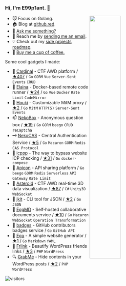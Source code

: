 ### Hi, I'm **E99p1ant**. 🍆

<a href="https://github.com/wuhan005?tab=repositories">
  <img align="right" src="https://github-readme-stats.vercel.app/api?username=wuhan005&show_icons=true&title_color=000&icon_color=0099ff&text_color=000&bg_color=ffffff" width="45%" />
</a>

- 🐭 Focus on Golang.
- 🏠 Blog at [github.red](https://github.red).
- 💬 [Ask me something?](https://box.n3ko.co/_/e99)
- 📩 Reach me by [sending me an email](mailto:i@github.red).
- 💡 Check out my [side projects roadmap](https://github.com/users/wuhan005/projects/1).
- 🤤 [Buy me a cup of coffee.](https://mianbaoduo.com/o/author-bGmTm29t)

Some cool gadgets I made:
- 🚩 [Cardinal](https://github.com/vidar-team/Cardinal) - CTF AWD platform / [★407](https://github.com/vidar-team/Cardinal/stargazers) / `Go` `GORM` `Vue` `Server-Sent Events` `CRUD`
- 🔮 [Elaina](https://github.com/wuhan005/Elaina) - Docker-based remote code runner / [★24](https://github.com/wuhan005/Elaina/stargazers) / `Go` `Vue` `Docker` `Rate Limit` `CodeMirror`
- 🧹 [Houki](https://github.com/wuhan005/Houki) - Customizable MitM proxy / [★2](https://github.com/wuhan005/Houki/stargazers) / `Go` `MitM` `HTTP(S)` `Server-Sent Events`
- 📫 [NekoBox](https://github.com/NekoWheel/NekoBox) - Anonymous question box / [★19](https://github.com/NekoWheel/NekoBox/stargazers) / `Go` `GORM` `beego` `CRUD` `reCaptcha`
- 🗝 [NekoCAS](https://github.com/NekoWheel/NekoCAS) - Central Authentication Service / [★5](https://github.com/NekoWheel/NekoCAS/stargazers) / `Go` `Macaron` `GORM` `Redis` `CAS Protocol`
- 👻 [icppp](https://github.com/wuhan005/icppp) - The way to bypass website ICP checking / [★31](https://github.com/wuhan005/icppp/stargazers) / `Go` `docker-compose`
- 👾 [Apicon](https://apicon.cn/) - API sharing platform  / `Go` `beego` `GORM` `Redis` `Serverless` `API Gateway` `Rate Limit`
- 💫 [Asteroid](https://github.com/wuhan005/Asteroid) - CTF AWD real-time 3D data visualization / [★87](https://github.com/wuhan005/Asteroid/stargazers) / `C#` `Unity3D` `WebSocket`
- 🔧 [jkit](https://github.com/wuhan005/jkit) - CLI tool for JSON / [★2](https://github.com/wuhan005/jkit/stargazers) / `Go` `JSON`
- 📝 [EggMD](https://github.com/EggMD/EggMD) - Self-hosted collaborative documents service / [★10](https://github.com/EggMD/EggMD/stargazers) / `Go` `Macaron` `WebSocket` `Operation Transformation`
- 🤝 [badges](https://github.com/wuhan005/badges) - GitHub contributors badges service  / `Go` `GitHub API`
- 📃 [Ego](https://github.com/wuhan005/Ego) - A simple website generator / [★1](https://github.com/wuhan005/Ego/stargazers) / `Go` `Markdown` `YAML`
- 🔗 [Frlink](https://github.com/wuhan005/Frlink) - Beautify WordPress friends links / [★3](https://github.com/wuhan005/Frlink/stargazers) / `PHP` `WordPress`
- 🔍 [GrabMe](https://github.com/wuhan005/GrabMe) - Hide contents in your WordPress posts / [★2](https://github.com/wuhan005/GrabMe/stargazers) / `PHP` `WordPress`


![visitors](https://visitor-badge.laobi.icu/badge?page_id=e99p1ant)
